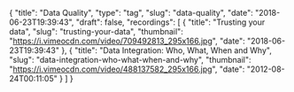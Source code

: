 {
  "title": "Data Quality",
  "type": "tag",
  "slug": "data-quality",
  "date": "2018-06-23T19:39:43",
  "draft": false,
  "recordings": [
    {
      "title": "Trusting your data",
      "slug": "trusting-your-data",
      "thumbnail": "https://i.vimeocdn.com/video/709492813_295x166.jpg",
      "date": "2018-06-23T19:39:43"
    },
    {
      "title": "Data Integration: Who, What, When and Why",
      "slug": "data-integration-who-what-when-and-why",
      "thumbnail": "https://i.vimeocdn.com/video/488137582_295x166.jpg",
      "date": "2012-08-24T00:11:05"
    }
  ]
}